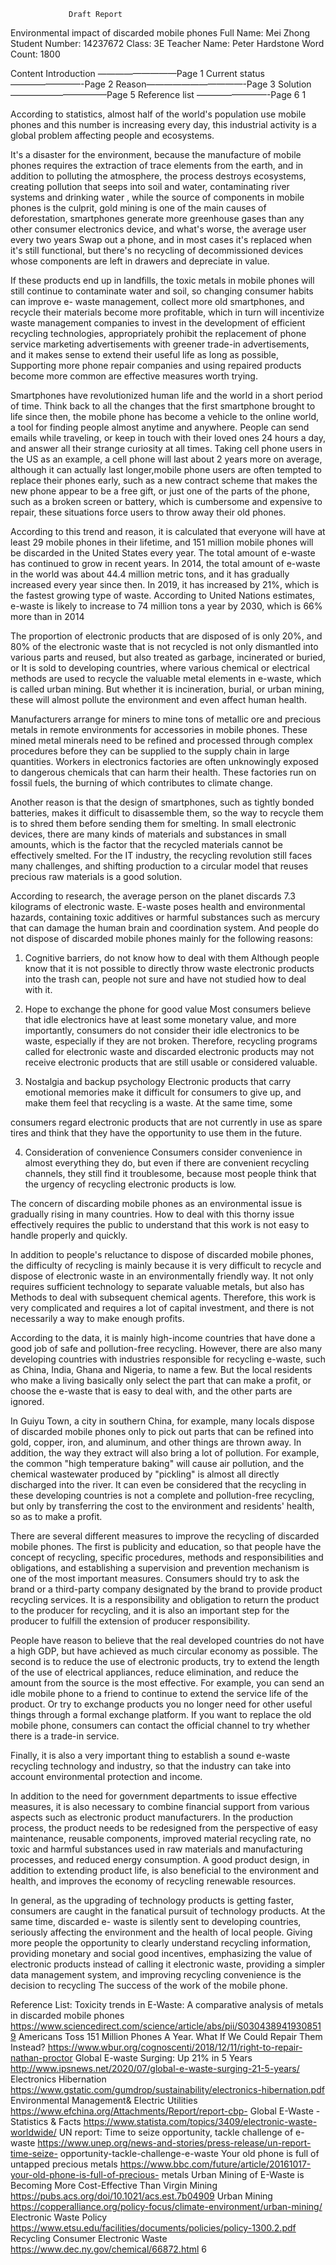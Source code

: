                  Draft Report
Environmental impact of discarded mobile phones
Full Name: Mei Zhong Student Number: 14237672 Class: 3E
Teacher Name: Peter Hardstone Word Count: 1800

Content
Introduction —————————Page 1 Current status————————-Page 2 Reason———————————-Page 3 Solution———————————Page 5 Reference list ————————-Page 6
1

According to statistics, almost half of the world's population use mobile phones and this number is increasing every day, this industrial activity is a global problem affecting people and ecosystems.

It's a disaster for the environment, because the manufacture of mobile phones requires the extraction of trace elements from the earth, and in addition to polluting the atmosphere, the process destroys ecosystems, creating pollution that seeps into soil and water, contaminating river systems and drinking water , while the source of components in mobile phones is the culprit, gold mining is one of the main causes of deforestation, smartphones generate more greenhouse gases than any other consumer electronics device, and what's worse, the average user every two years Swap out a phone, and in most cases it's replaced when it's still functional, but there's no recycling of decommissioned devices whose components are left in drawers and depreciate in value.

If these products end up in landfills, the toxic metals in mobile phones will still continue to contaminate water and soil, so changing consumer habits can improve e- waste management, collect more old smartphones, and recycle their materials become more profitable, which in turn will incentivize waste management companies to invest in the development of efficient recycling technologies, appropriately prohibit the replacement of phone service marketing advertisements with greener trade-in advertisements, and it makes sense to extend their useful life as long as possible, Supporting more phone repair companies and using repaired products become more common are effective measures worth trying.

Smartphones have revolutionized human life and the world in a short period of time. Think back to all the changes that the first smartphone brought to life since then, the mobile phone has become a vehicle to the online world, a tool for finding people almost anytime and anywhere. People can send emails while traveling, or keep in touch with their loved ones 24 hours a day, and answer all their strange curiosity at all times. Taking cell phone users in the US as an example, a cell phone will last about 2 years more on average, although it can actually last longer,mobile phone users are often tempted to replace their phones early, such as a new contract scheme that makes the new phone appear to be a free gift, or just one of the parts of the phone, such as a broken screen or battery, which is cumbersome and expensive to repair, these situations force users to throw away their old phones.

According to this trend and reason, it is calculated that everyone will have at least 29 mobile phones in their lifetime, and 151 million mobile phones will be discarded in the United States every year. The total amount of e-waste has continued to grow in recent years. In 2014, the total amount of e-waste in the world was about 44.4 million metric tons, and it has gradually increased every year since then. In 2019, it has increased by 21%, which is the fastest growing type of waste. According to United Nations estimates, e-waste is likely to increase to 74 million tons a year by 2030, which is 66% more than in 2014

The proportion of electronic products that are disposed of is only 20%, and 80% of the electronic waste that is not recycled is not only dismantled into various parts and reused, but also treated as garbage, incinerated or buried, or It is sold to developing countries, where various chemical or electrical methods are used to recycle the valuable metal elements in e-waste, which is called urban mining. But whether it is incineration, burial, or urban mining, these will almost pollute the environment and even affect human health.

Manufacturers arrange for miners to mine tons of metallic ore and precious metals in remote environments for accessories in mobile phones. These mined metal minerals need to be refined and processed through complex procedures before they can be supplied to the supply chain in large quantities. Workers in electronics factories are often unknowingly exposed to dangerous chemicals that can harm their health. These factories run on fossil fuels, the burning of which contributes to climate change.

Another reason is that the design of smartphones, such as tightly bonded batteries, makes it difficult to disassemble them, so the way to recycle them is to shred them before sending them for smelting. In small electronic devices, there are many kinds of materials and substances in small amounts, which is the factor that the recycled materials cannot be effectively smelted. For the IT industry, the recycling revolution still faces many challenges, and shifting production to a circular model that reuses precious raw materials is a good solution.

According to research, the average person on the planet discards 7.3 kilograms of electronic waste. E-waste poses health and environmental hazards, containing toxic additives or harmful substances such as mercury that can damage the human brain and coordination system. And people do not dispose of discarded mobile phones mainly for the following reasons:

1. Cognitive barriers, do not know how to deal with them
Although people know that it is not possible to directly throw waste electronic products into the trash can, people not sure and have not studied how to deal with it.

2. Hope to exchange the phone for good value
Most consumers believe that idle electronics have at least some monetary value, and more importantly, consumers do not consider their idle electronics to be waste, especially if they are not broken. Therefore, recycling programs called for electronic waste and discarded electronic products may not receive electronic products that are still usable or considered valuable.

3. Nostalgia and backup psychology
Electronic products that carry emotional memories make it difficult for consumers to give up, and make them feel that recycling is a waste. At the same time, some

consumers regard electronic products that are not currently in use as spare tires and think that they have the opportunity to use them in the future.

4. Consideration of convenience
Consumers consider convenience in almost everything they do, but even if there are convenient recycling channels, they still find it troublesome, because most people think that the urgency of recycling electronic products is low.

The concern of discarding mobile phones as an environmental issue is gradually rising in many countries. How to deal with this thorny issue effectively requires the public to understand that this work is not easy to handle properly and quickly.

In addition to people's reluctance to dispose of discarded mobile phones, the difficulty of recycling is mainly because it is very difficult to recycle and dispose of electronic waste in an environmentally friendly way. It not only requires sufficient technology to separate valuable metals, but also has Methods to deal with subsequent chemical agents. Therefore, this work is very complicated and requires a lot of capital investment, and there is not necessarily a way to make enough profits.

According to the data, it is mainly high-income countries that have done a good job of safe and pollution-free recycling. However, there are also many developing countries with industries responsible for recycling e-waste, such as China, India, Ghana and Nigeria, to name a few. But the local residents who make a living basically only select the part that can make a profit, or choose the e-waste that is easy to deal with, and the other parts are ignored.

In Guiyu Town, a city in southern China, for example, many locals dispose of discarded mobile phones only to pick out parts that can be refined into gold, copper, iron, and aluminum, and other things are thrown away. In addition, the way they extract will also bring a lot of pollution. For example, the common "high temperature baking" will cause air pollution, and the chemical wastewater produced by "pickling" is almost all directly discharged into the river. It can even be considered that the recycling in these developing countries is not a complete and pollution-free recycling, but only by transferring the cost to the environment and residents' health, so as to make a profit.

There are several different measures to improve the recycling of discarded mobile phones. The first is publicity and education, so that people have the concept of recycling, specific procedures, methods and responsibilities and obligations, and establishing a supervision and prevention mechanism is one of the most important measures. Consumers should try to ask the brand or a third-party company designated by the brand to provide product recycling services. It is a responsibility and obligation to return the product to the producer for recycling, and it is also an important step for the producer to fulfill the extension of producer responsibility.

People have reason to believe that the real developed countries do not have a high GDP, but have achieved as much circular economy as possible.
The second is to reduce the use of electronic products, try to extend the length of the use of electrical appliances, reduce elimination, and reduce the amount from the source is the most effective. For example, you can send an idle mobile phone to a friend to continue to extend the service life of the product. Or try to exchange products you no longer need for other useful things through a formal exchange platform. If you want to replace the old mobile phone, consumers can contact the official channel to try whether there is a trade-in service.

Finally, it is also a very important thing to establish a sound e-waste recycling technology and industry, so that the industry can take into account environmental protection and income.

In addition to the need for government departments to issue effective measures, it is also necessary to combine financial support from various aspects such as electronic product manufacturers. In the production process, the product needs to be redesigned from the perspective of easy maintenance, reusable components, improved material recycling rate, no toxic and harmful substances used in raw materials and manufacturing processes, and reduced energy consumption. A good product design, in addition to extending product life, is also beneficial to the environment and health, and improves the economy of recycling renewable resources.

In general, as the upgrading of technology products is getting faster, consumers are caught in the fanatical pursuit of technology products. At the same time, discarded e- waste is silently sent to developing countries, seriously affecting the environment and the health of local people. Giving more people the opportunity to clearly understand recycling information, providing monetary and social good incentives, emphasizing the value of electronic products instead of calling it electronic waste, providing a simpler data management system, and improving recycling convenience is the decision to recycling The success of the work of the mobile phone.

Reference List:
Toxicity trends in E-Waste: A comparative analysis of metals in discarded mobile phones
https://www.sciencedirect.com/science/article/abs/pii/S0304389419308519
Americans Toss 151 Million Phones A Year. What If We Could Repair Them Instead?
https://www.wbur.org/cognoscenti/2018/12/11/right-to-repair-nathan-proctor
Global E-waste Surging: Up 21% in 5 Years
http://www.ipsnews.net/2020/07/global-e-waste-surging-21-5-years/
Electronics Hibernation
https://www.gstatic.com/gumdrop/sustainability/electronics-hibernation.pdf
Environmental Management& Electric Utilities
https://www.efchina.org/Attachments/Report/report-cbp-
Global E-Waste - Statistics & Facts
https://www.statista.com/topics/3409/electronic-waste-worldwide/
UN report: Time to seize opportunity, tackle challenge of e-waste
https://www.unep.org/news-and-stories/press-release/un-report-time-seize- opportunity-tackle-challenge-e-waste
Your old phone is full of untapped precious metals
https://www.bbc.com/future/article/20161017-your-old-phone-is-full-of-precious- metals
Urban Mining of E-Waste is Becoming More Cost-Effective Than Virgin Mining
https://pubs.acs.org/doi/10.1021/acs.est.7b04909
Urban Mining
https://copperalliance.org/policy-focus/climate-environment/urban-mining/
Electronic Waste Policy
https://www.etsu.edu/facilities/documents/policies/policy-1300.2.pdf
Recycling Consumer Electronic Waste
https://www.dec.ny.gov/chemical/66872.html
              6
